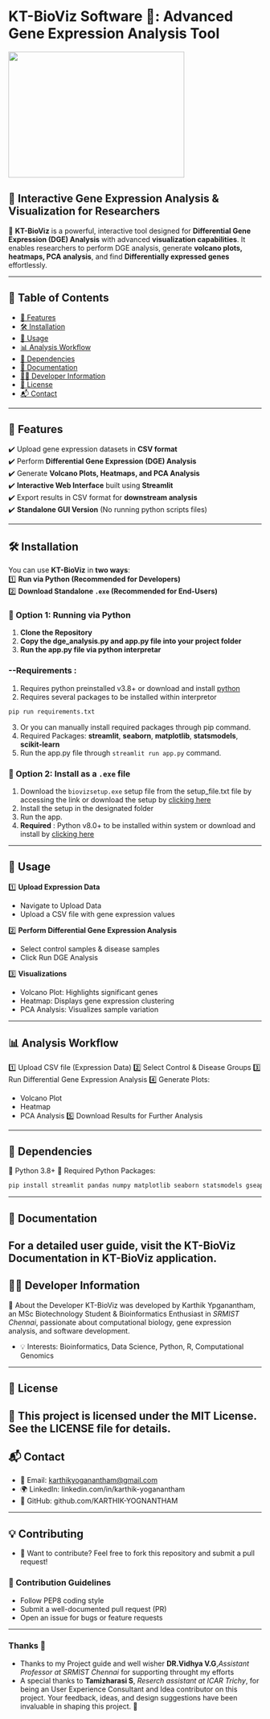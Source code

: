 # KT-BioViz Software 🧬: Advanced Gene Expression Analysis Tool 
<img width="350" height="250" src="https://github.com/user-attachments/assets/ba0d7dd6-c73a-408b-bce7-e9793d647f1d">


## 🔬 Interactive Gene Expression Analysis & Visualization for Researchers

🚀 **KT-BioViz** is a powerful, interactive tool designed for **Differential Gene Expression (DGE) Analysis** with advanced **visualization capabilities**. It enables researchers to perform DGE analysis, generate **volcano plots, heatmaps, PCA analysis**, and find **Differentially expressed genes** effortlessly.

---

## 📖 Table of Contents
- [🚀 Features](#-features)
- [🛠 Installation](#-installation)
- [📂 Usage](#-usage)
- [📊 Analysis Workflow](#-analysis-workflow)
- [📌 Dependencies](#-dependencies)
- [📖 Documentation](#-documentation)
- [👨‍💻 Developer Information](#-developer-information)
- [📝 License](#-license)
- [📬 Contact](#-contact)

---

## 🚀 Features
✔️ Upload gene expression datasets in **CSV format**  
✔️ Perform **Differential Gene Expression (DGE) Analysis**  
✔️ Generate **Volcano Plots, Heatmaps, and PCA Analysis**  
✔️ **Interactive Web Interface** built using **Streamlit**  
✔️ Export results in CSV format for **downstream analysis**  
✔️ **Standalone GUI Version** (No running python scripts files)

---

## 🛠 Installation
You can use **KT-BioViz** in **two ways**:  
1️⃣ **Run via Python (Recommended for Developers)**  
2️⃣ **Download Standalone `.exe` (Recommended for End-Users)**  

### 🔹 Option 1: Running via Python
1. **Clone the Repository**  
2. **Copy the dge_analysis.py and app.py file into your project folder**
3. **Run the app.py file via python interpretar**
  ### --Requirements :
1. Requires python preinstalled v3.8+ or download and install [python](https://www.python.org/downloads/)
2. Requires several packages to be installed within interpretor
```Bash
pip run requirements.txt
```
3. Or you can manually install required packages through pip command.
4. Required Packages: **streamlit**, **seaborn**, **matplotlib**, **statsmodels**, **scikit-learn**
5. Run the app.py file through `streamlit run app.py` command.

### 🔹 Option 2: Install as a `.exe` file
1. Download the `biovizsetup.exe` setup file from the setup_file.txt file by accessing the link or download the setup by [clicking here](https://drive.google.com/file/d/1-eSLfbaM67wKKmaSpej8nyDKJ0Qn_b4t/view?usp=drive_link )
2. Install the setup in the designated folder
3. Run the app.
4. **Required** : Python v8.0+ to be installed within system or download and install by [clicking here](https://www.python.org/downloads/)

---

## 📂 Usage
1️⃣ **Upload Expression Data**
- Navigate to Upload Data
- Upload a CSV file with gene expression values

2️⃣ **Perform Differential Gene Expression Analysis**
- Select control samples & disease samples
- Click Run DGE Analysis

3️⃣ **Visualizations**
- Volcano Plot: Highlights significant genes
- Heatmap: Displays gene expression clustering
- PCA Analysis: Visualizes sample variation

---

## 📊 Analysis Workflow
1️⃣ Upload CSV file (Expression Data)
2️⃣ Select Control & Disease Groups
3️⃣ Run Differential Gene Expression Analysis
4️⃣ Generate Plots:
   - Volcano Plot
   - Heatmap
   - PCA Analysis
5️⃣ Download Results for Further Analysis

---
## 📌 Dependencies
🔹 Python 3.8+
🔹 Required Python Packages:
```bash
pip install streamlit pandas numpy matplotlib seaborn statsmodels gseapy
```

---
## 📖 Documentation
For a detailed user guide, visit the KT-BioViz Documentation in KT-BioViz application.
---
## 👨‍💻 Developer Information
🔹 About the Developer
KT-BioViz was developed by Karthik Ypganantham, an MSc Biotechnology Student & Bioinformatics Enthusiast in *SRMIST Chennai*, passionate about computational biology, gene expression analysis, and software development.
- 💡 Interests: Bioinformatics, Data Science, Python, R, Computational Genomics

---
## 📝 License
🔖 This project is licensed under the MIT License. See the LICENSE file for details.
--
## 📬 Contact
- 📧 Email: karthikyoganantham@gmail.com
- 🌍 LinkedIn: linkedin.com/in/karthik-yoganantham
- 🚀 GitHub: github.com/KARTHIK-YOGNANTHAM

---

## 💡 Contributing
- 🙌 Want to contribute? Feel free to fork this repository and submit a pull request!
### 📜 Contribution Guidelines
- Follow PEP8 coding style
- Submit a well-documented pull request (PR)
- Open an issue for bugs or feature requests

---
### Thanks 💖
- Thanks to my Project guide and well wisher **DR.Vidhya V.G**,*Assistant Professor at SRMIST Chennai* for supporting throught my efforts
- A special thanks to **Tamizharasi S**, *Reserch assistant at ICAR Trichy*, for being an User Experience Consultant and Idea contributor on this project. Your feedback, ideas, and design suggestions have been invaluable in shaping this project. 🚀
















